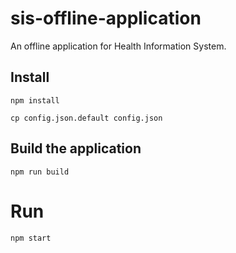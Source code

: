 # sis-offline-application

An offline application for Health Information System.

## Install

`npm install`

`cp config.json.default config.json`

## Build the application

`npm run build`

# Run

`npm start`
